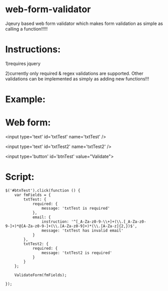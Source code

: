 web-form-validator
==================

Jqeury based web form validator which makes form validation as simple as calling a function!!!!!


Instructions:
=============
1)requires jquery

2)currently only required & regex validations are supported. Other validations can be implemented as simply as adding new functions!!!


Example:
========

Web form:
========

&lt;input type='text' id='txtTest' name='txtTest' /&gt;

&lt;input type='text' id='txtTest2' name='txtTest2' /&gt;

&lt;input type='button' id='btnTest' value="Validate"&gt;

Script:
=======



    $('#btnTest').click(function () {
        var fmFields = {
            txtTest: {
                required: {
                    message: 'txtTest is required'
                },
                email: {
                    instruction: '^[_A-Za-z0-9-\\+]+(\\.[_A-Za-z0-9-]+)*@[A-Za-z0-9-]+(\\.[A-Za-z0-9]+)*(\\.[A-Za-z]{2,})$',
                    message: 'txtTest has invalid email'
                }
            },
            txtTest2: {
                required: {
                    message: 'txtTest2 is required'
                }
            }
        };

        ValidateForm(fmFields);

    });
    
